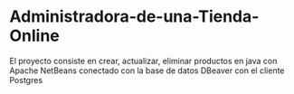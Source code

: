 # Administradora-de-una-Tienda-Online
El proyecto consiste en crear, actualizar, eliminar productos en java con Apache NetBeans conectado con la base de datos DBeaver con el cliente Postgres

